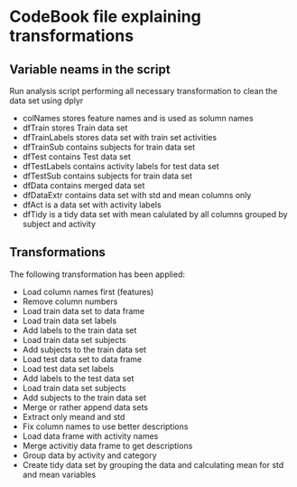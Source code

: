 # CodeBook file explaining transformations
## Variable neams in the script
Run analysis script performing all necessary transformation to clean the data set using dplyr
* colNames stores feature names and is used as solumn names
* dfTrain stores Train data set
* dfTrainLabels stores data set with train set activities
* dfTrainSub contains subjects for train data set
* dfTest contains Test data set
* dfTestLabels contains activity labels for test data set
* dfTestSub contains subjects for train data set
* dfData contains merged data set
* dfDataExtr contains data set with std and mean columns only
* dfAct is a data set with activity labels
* dfTidy is a tidy data set with mean calulated by all columns grouped by subject and activity

## Transformations
The following transformation has been applied:
* Load column names first (features)
* Remove column numbers
* Load train data set to data frame
* Load train data set labels
* Add labels to the train data set
* Load train data set subjects
* Add subjects to the train data set
* Load test data set to data frame
* Load test data set labels
* Add labels to the test data set
* Load train data set subjects
* Add subjects to the train data set
* Merge or rather append data sets
* Extract only meand and std
* Fix column names to use better descriptions
* Load data frame with activity names
* Merge activitiy data frame to get descriptions
* Group data by activity and category
* Create tidy data set by grouping the data and calculating mean for std and mean variables
